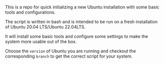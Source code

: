 This is a repo for quick initializing a new Ubuntu installation with some basic tools and configurations. 

The script is written in bash and is intended to be run on a fresh installation of Ubuntu 20.04 LTS/Ubuntu 22.04LTS. 

It will install some basic tools and configure some settings to make the system more usable out of the box.

Choose the `version` of Ubuntu you are running and checkout the corresponding `branch` to get the correct script for your system.